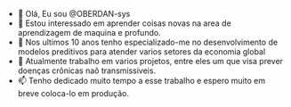 - 👋 Olá, Eu sou @OBERDAN-sys
- 👀 Estou interessado em aprender coisas novas na area de aprendizagem de maquina e profundo. 
- 🌱 Nos ultimos 10 anos tenho especializado-me no desenvolvimento de modelos preditivos para atender varios setores da economia global
- 💞️ Atualmente trabalho em varios projetos, entre eles um que visa prever doenças crônicas naõ transmissiveis.
- 📫 Tenho dedicado muito tempo a esse trabalho e espero muito em breve coloca-lo em produção.

<!---
OBERDAN-sys/OBERDAN-sys is a ✨ special ✨ repository because its `README.md` (this file) appears on your GitHub profile.
You can click the Preview link to take a look at your changes.
--->
